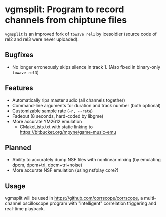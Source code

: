 # vgmsplit: Program to record channels from chiptune files

`vgmsplit` is an improved fork of `towave rel1` by icesoldier (source code of rel2 and rel3 were never uploaded).

## Bugfixes

- No longer erroneously skips silence in track 1. (Also fixed in binary-only `towave rel3`)

## Features

- Automatically rips master audio (all channels together)
- Command-line arguments for duration and track number (both optional)
- Customizable sample rate (`-r, --rate`)
- Fadeout (8 seconds, hard-coded by libgme)
- More accurate YM2612 emulation
    - CMakeLists.txt with static linking to <https://bitbucket.org/mpyne/game-music-emu>

## Planned

- Ability to accurately dump NSF files with nonlinear mixing (by emulating dpcm, dpcm+tri, dpcm+tri+noise)
- More accurate NSF emulation (using nsfplay core?)

## Usage

vgmsplit will be used in <https://github.com/corrscope/corrscope>, a multi-channel oscilloscope program with "intelligent" correlation triggering and real-time playback.
